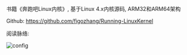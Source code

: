 书籍《奔跑吧Linux内核》, 基于Linux 4.x内核源码, ARM32和ARM64架构

Github: https://github.com/figozhang/Running-LinuxKernel

阅读脉络: 

![config](images/1.png)